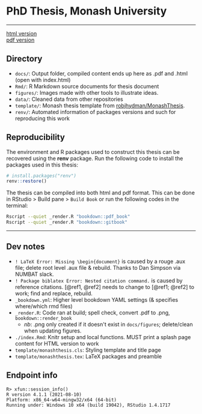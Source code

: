 # PhD Thesis, Monash University
---------

[html version](https://nspyrison.github.io/thesis_ns/)\
[pdf version](https://github.com/nspyrison/thesis_ns/blob/master/docs/thesis_ns.pdf)

<!--
## Milestone deliverable:

Confirmation report: https://github.com/nspyrison/thesis_monash_phd/blob/master/_book/_confirmation_report_ns.pdf \
Confirmation presentation: https://github.com/nspyrison/confirmation_talk \
Mid canidature report: https://github.com/nspyrison/mid_candidature/blob/master/_mid_candidature_document.pdf \
Mid canidature presentation: https://github.com/nspyrison/mid_candidature/tree/master/_slides
--->

## Directory

* `docs/`: Output folder, compiled content ends up here as .pdf and .html (open with index.html)
* `Rmd/`: R Markdown source documents for thesis document
* `figures/`: Images made with other tools to illustrate ideas.
* `data/`: Cleaned data from other repositories
* `template/`: Monash thesis template from [robjhydman/MonashThesis](https://github.com/robjhyndman/MonashThesis).
* `renv/`: Automated information of packages versions and such for reproducing this work

## Reproducibility

The environment and R packages used to construct this thesis
can be recovered using the **renv** package. Run the following
code to install the packages used in this thesis:

```r
# install.packages("renv")
renv::restore()
```

The thesis can be compiled into both html and pdf format. This can be done in RStudio > Build pane > `Build Book` or run the following codes in the terminal:

```zsh
Rscript --quiet _render.R "bookdown::pdf_book"
Rscript --quiet _render.R "bookdown::gitbook"
```

------

## Dev notes

* `! LaTeX Error: Missing \begin{document}` is caused by a rouge .aux file; delete root level .aux file & rebuild. Thanks to Dan Simpson via NUMBAT slack.
* `! Package biblatex Error: Nested citation command.` is caused by reference citations.
[@ref1, @ref2] needs to change to [@ref1; @ref2] to work; find and replace, rebuild.
* `_bookdown.yml`: Higher level bookdown YAML settings (& specifies where/which rmd files)
* `_render.R`: Code ran at build; spell check, convert .pdf to .png, `bookdown::render_book`
    * _nb_: .png only created if it doesn't exist in `docs/figures`; delete/clean when updating figures.
* `./index.Rmd`: Knitr setup and local functions. MUST print a splash page content for HTML version to work
* `template/monashthesis.cls`: Styling template and title page
* `template/monashthesis.tex`: LaTeX packages and preamble

## Endpoint info

```
R> xfun::session_info()
R version 4.1.1 (2021-08-10)
Platform: x86_64-w64-mingw32/x64 (64-bit)
Running under: Windows 10 x64 (build 19042), RStudio 1.4.1717
```
